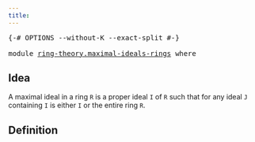 ```yaml
---
title:
---
```


<pre class="Agda"><a id="25" class="Symbol">{-#</a> <a id="29" class="Keyword">OPTIONS</a> <a id="37" class="Pragma">--without-K</a> <a id="49" class="Pragma">--exact-split</a> <a id="63" class="Symbol">#-}</a>

<a id="68" class="Keyword">module</a> <a id="75" href="ring-theory.maximal-ideals-rings.html" class="Module">ring-theory.maximal-ideals-rings</a> <a id="108" class="Keyword">where</a>
</pre>
## Idea

A maximal ideal in a ring `R` is a proper ideal `I` of `R` such that for any ideal `J` containing `I` is either `I` or the entire ring `R`.

## Definition

